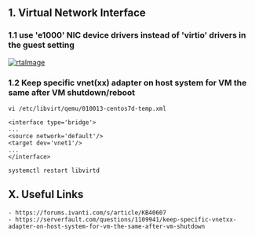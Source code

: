 ## 1. Virtual Network Interface

### 1.1 use 'e1000' NIC device drivers instead of 'virtio' drivers in the guest setting

[![rtaImage](https://github.com/QubitSecurity/documentation/assets/24949168/f61fbc97-56c4-4d7a-96ae-1e345c115407)](https://user-images.githubusercontent.com/24949168/272147595-14af4c4a-44fb-45d8-95ba-9cfd41887837.jpeg)


### 1.2 Keep specific vnet(xx) adapter on host system for VM the same after VM shutdown/reboot

    vi /etc/libvirt/qemu/010013-centos7d-temp.xml
    
    <interface type='bridge'>
    ...
    <source network='default'/>
    <target dev='vnet1'/>
    ...
    </interface>

    systemctl restart libvirtd

    
## X. Useful Links

    - https://forums.ivanti.com/s/article/KB40607
    - https://serverfault.com/questions/1109941/keep-specific-vnetxx-adapter-on-host-system-for-vm-the-same-after-vm-shutdown
